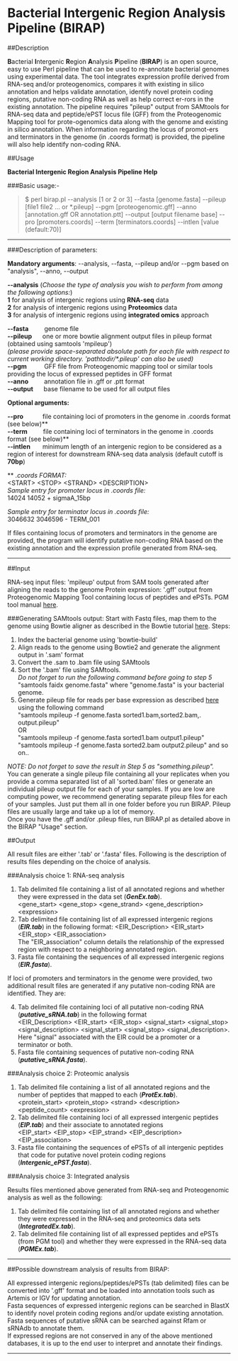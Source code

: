 # Bacterial Intergenic Region Analysis Pipeline (BIRAP)

##Description

**B**acterial **I**ntergenic **R**egion **A**nalysis **P**ipeline (**BIRAP**) is an open source, easy to use Perl pipeline that can be used to re-annotate bacterial genomes using experimental data. The tool integrates expression profile derived from RNA-seq and/or proteogenomics, compares it with existing in silico annotation and helps validate annotation, identify novel protein coding regions, putative non-coding RNA as well as help correct er-rors in the existing annotation. The pipeline requires "pileup" output from SAMtools for RNA-seq data and peptide/ePST locus file (GFF) from the Proteogenomic Mapping tool for prote-ogenomics data along with the genome and existing in silico annotation. When information regarding the locus of promot-ers and terminators in the genome (in .coords format) is provided, the pipeline will also help identify non-coding RNA.


##Usage

**Bacterial Intergenic Region Analysis Pipeline Help**

###Basic usage:-
> $ perl birap.pl \-\-analysis [1 or 2 or 3] \-\-fasta [genome.fasta] \-\-pileup [file1 file2 ... or *.pileup] \-\-pgm [proteogenomic\.gff] \-\-anno [annotation.gff OR annotation.ptt] \-\-output [output filename base]  \-\-pro [promoters\.coords] \-\-term [terminators.coords] \-\-intlen [value (default:70)]

*********************************************************
###Description of parameters:

**Mandatory arguments**: \-\-analysis, \-\-fasta, \-\-pileup and/or \-\-pgm based on "analysis", \-\-anno, \-\-output

**\-\-analysis**    (*Choose the type of analysis you wish to perform from among the following options:*)  
  **1** for analysis of intergenic regions using **RNA-seq** data  
  **2** for analysis of intergenic regions using **Proteomics** data  
  **3** for analysis of intergenic regions using **integrated omics** approach    
  
**\-\-fasta** &nbsp;&nbsp;&nbsp;&nbsp;&nbsp;&nbsp;&nbsp;&nbsp;genome file  
**\-\-pileup** &nbsp;&nbsp;&nbsp;&nbsp;&nbsp;one or more bowtie alignment output files in pileup format (obtained using samtools 'mpileup')  
*(please provide space-separated absolute path for each file with respect to current working directory.   'pathtodir/\*.pileup' can also be used)*  
**\-\-pgm** &nbsp;&nbsp;&nbsp;&nbsp;&nbsp;&nbsp;&nbsp;&nbsp;&nbsp;GFF file from Proteogenomic mapping tool or similar tools providing the locus of expressed peptides in GFF format  
**\-\-anno**  &nbsp;&nbsp;&nbsp;&nbsp;&nbsp;&nbsp;&nbsp;&nbsp;annotation file in .gff or .ptt format  
**\-\-output** &nbsp;&nbsp;&nbsp;&nbsp;&nbsp;base filename to be used for all output files  

**Optional arguments:**  

**\-\-pro** &nbsp;&nbsp;&nbsp;&nbsp;&nbsp;&nbsp;&nbsp;&nbsp;&nbsp;&nbsp;file containing loci of promoters in the genome in .coords format (see below)\*\*  
**\-\-term**  &nbsp;&nbsp;&nbsp;&nbsp;&nbsp;&nbsp;&nbsp;&nbsp;file containing loci of terminators in the genome in .coords format (see below)\*\*  
**\-\-intlen**  &nbsp;&nbsp;&nbsp;&nbsp;&nbsp;&nbsp;minimum length of an intergenic region to be considered as a region of interest for downstream RNA-seq data analysis (default cutoff is **70bp**)  

\*\* *.coords FORMAT:*  
\<START\> \<STOP\> \<STRAND\> \<DESCRIPTION\>    
*Sample entry for promoter locus in .coords file:*    
14024   14052   +       sigmaA\_15bp  

*Sample entry for terminator locus in .coords file:*    
3046632 3046596 -       TERM\_001  

If files containing locus of promoters and terminators in the genome are provided, the program will identify putative non-coding RNA based on the existing annotation and the expression profile generated from RNA-seq.  

*********************************************************


##Input

RNA-seq input files: 'mpileup' output from SAM tools generated after aligning the reads to the genome
Protein expression: '.gff' output from Proteogenomic Mapping Tool containing locus of peptides and ePSTs. PGM tool manual [here](http://www.agbase.msstate.edu/tools/pgm/).   

###Generating SAMtools output:
Start with Fastq files, map them to the genome using Bowtie aligner as described in the Bowtie tutorial [here](http://bowtie-bio.sourceforge.net/bowtie2/manual.shtml). Steps:  

1. Index the bacterial genome using 'bowtie-build'  
2. Align reads to the genome using Bowtie2 and generate the alignment output in '.sam' format  
3. Convert the .sam to .bam file using SAMtools  
4. Sort the '.bam' file using SAMtools.  
*Do not forget to run the following command before going to step 5*   
"samtools faidx genome.fasta" where "genome.fasta" is your bacterial genome.
5. Generate pileup file for reads per base expression as described   [here](http://samtools.sourceforge.net/samtools.shtml) using the following command  
"samtools mpileup -f genome.fasta sorted1.bam,sorted2.bam,. output.pileup"   
OR  
"samtools mpileup -f genome.fasta sorted1.bam output1.pileup"   
"samtools mpileup -f genome.fasta sorted2.bam output2.pileup" and so on..  
  
*NOTE: Do not forget to save the result in Step 5 as "something.pileup".*   
You can generate a single pileup file containing all your replicates when you provide a comma separated list of all 'sorted.bam' files or generate an individual pileup output file for each of your samples. If you are low are computing power, we recommend generating separate pileup files for each of your samples. Just put them all in one folder before you run BIRAP. Pileup files are usually large and take up a lot of memory.   
Once you have the .gff and/or .pileup files, run BIRAP.pl as detailed above in the BIRAP "Usage" section.  

##Output

All result files are either '.tab' or '.fasta' files. Following is the description of results files depending on the choice of analysis. 

###Analysis choice 1: RNA-seq analysis

1. Tab delimited file containing a list of all annotated regions and whether they were expressed in the data set (***GenEx.tab***).   
\<gene\_start\> \<gene\_stop\> \<gene\_strand\> \<gene\_description\> \<expression\>  
2. Tab delimited file containing list of all expressed intergenic regions (***EIR.tab***) in the following format:   \<EIR\_Description\> \<EIR\_start\> \<EIR\_stop\> \<EIR\_association\>  
The "EIR\_association" column details the relationship of the expressed region with respect to a neighboring annotated region.  
3. Fasta file containing the sequences of all expressed intergenic regions (***EIR.fasta***).  

If loci of promoters and terminators in the genome were provided, two additional result files are generated if any putative non-coding RNA are identified. They are:

4. Tab delimited file containing loci of all putative non-coding RNA (***putative\_sRNA.tab***) in the following format  
\<EIR\_Description\> \<EIR\_start\> \<EIR\_stop\> \<signal\_start\> \<signal\_stop\> \<signal\_description\> \<signal\_start\> \<signal\_stop\> \<signal\_description\>.   
Here "signal" associated with the EIR could be a promoter or a terminator or both.  
5. Fasta file containing sequences of putative non-coding RNA (***putative\_sRNA.fasta***).   

###Analysis choice 2: Proteomic analysis  

1. Tab delimited file containing a list of all annotated regions and the number of peptides that mapped to each (***ProtEx.tab***).  
\<protein\_start\> \<protein\_stop\> \<strand\> \<description\> \<peptide\_count\> \<expression\>  
2. Tab delimited file containing loci of all expressed intergenic peptides (***EIP.tab***) and their associate to annotated regions   
\<EIP\_start\> \<EIP\_stop\> \<EIP\_strand\> \<EIP\_description\> \<EIP\_association\>  
3. Fasta file containing the sequences of ePSTs of all intergenic peptides that code for putative novel protein coding regions (***Intergenic\_ePST.fasta***).  

###Analysis choice 3: Integrated analysis  

Results files mentioned above generated from RNA-seq and Proteogenomic analysis as well as the following:  

1. Tab delimited file containing list of all annotated regions and whether they were expressed in the RNA-seq and proteomics data sets (***IntegratedEx.tab***).  
2. Tab delimited file containing list of all expressed peptides and ePSTs (from PGM tool) and whether they were expressed in the RNA-seq data (***PGMEx.tab***).   

*********************************************************  
  
##Possible downstream analysis of results from BIRAP:  

All expressed intergenic regions/peptides/ePSTs (tab delimited) files can be converted into '.gff' format and be loaded into annotation tools such as Artemis or IGV for updating annotation.   
Fasta sequences of expressed intergenic regions can be searched in BlastX to identify novel protein coding regions and/or update existing annotation.   
Fasta sequences of putative sRNA can be searched against Rfam or sRNAdb to annotate them.   
If expressed regions are not conserved in any of the above mentioned databases, it is up to the end user to interpret and annotate their findings.  

*********************************************************  
  
